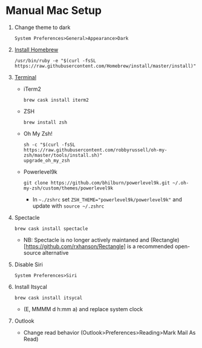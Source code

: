 # Manual Mac Setup

1. Change theme to dark 
	```
	System Preferences>General>Appearance>Dark
	```

2. [Install Homebrew](http://osxdaily.com/2018/03/07/how-install-homebrew-mac-os/)
	```
	/usr/bin/ruby -e "$(curl -fsSL https://raw.githubusercontent.com/Homebrew/install/master/install)"
	```

3. [Terminal](https://www.freecodecamp.org/news/how-to-configure-your-macos-terminal-with-zsh-like-a-pro-c0ab3f3c1156/)
    - iTerm2
    	```
    	brew cask install iterm2
    	```
	- ZSH
		```
		brew install zsh
		```
    - Oh My Zsh!
    	```
    	sh -c "$(curl -fsSL https://raw.githubusercontent.com/robbyrussell/oh-my-zsh/master/tools/install.sh)"
    	upgrade_oh_my_zsh
    	```
    - Powerlevel9k
    	```
    	git clone https://github.com/bhilburn/powerlevel9k.git ~/.oh-my-zsh/custom/themes/powerlevel9k
    	```
    	- In `~./zshrc` set `ZSH_THEME="powerlevel9k/powerlevel9k"` and update with `source ~/.zshrc`

4. Spectacle 
	```
	brew cask install spectacle
	```
	- NB: Spectacle is no longer actively maintaned and (Rectangle)[https://github.com/rxhanson/Rectangle] is a recommended open-source alternative

5. Disable Siri 
	```
	System Preferences>Siri
	```

6. Install Itsycal 
	```
	brew cask install itsycal
	```
	- (E, MMMM d h:mm a) and replace system clock

7. Outlook
	- Change read behavior (Outlook>Preferences>Reading>Mark Mail As Read)